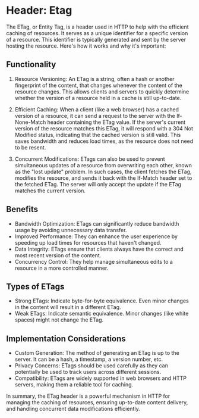 # Header: Etag

The ETag, or Entity Tag, is a header used in HTTP to help with the efficient caching of resources. It serves as a unique identifier for a specific version of a resource. This identifier is typically generated and sent by the server hosting the resource. Here's how it works and why it's important:

## Functionality

1. Resource Versioning: An ETag is a string, often a hash or another fingerprint of the content, that changes whenever the content of the resource changes. This allows clients and servers to quickly determine whether the version of a resource held in a cache is still up-to-date.

2. Efficient Caching: When a client (like a web browser) has a cached version of a resource, it can send a request to the server with the If-None-Match header containing the ETag value. If the server's current version of the resource matches this ETag, it will respond with a 304 Not Modified status, indicating that the cached version is still valid. This saves bandwidth and reduces load times, as the resource does not need to be resent.

3. Concurrent Modifications: ETags can also be used to prevent simultaneous updates of a resource from overwriting each other, known as the "lost update" problem. In such cases, the client fetches the ETag, modifies the resource, and sends it back with the If-Match header set to the fetched ETag. The server will only accept the update if the ETag matches the current version.

## Benefits

- Bandwidth Optimization: ETags can significantly reduce bandwidth usage by avoiding unnecessary data transfer.
- Improved Performance: They can enhance the user experience by speeding up load times for resources that haven't changed.
- Data Integrity: ETags ensure that clients always have the correct and most recent version of the content.
- Concurrency Control: They help manage simultaneous edits to a resource in a more controlled manner.

## Types of ETags

- Strong ETags: Indicate byte-for-byte equivalence. Even minor changes in the content will result in a different ETag.
- Weak ETags: Indicate semantic equivalence. Minor changes (like white spaces) might not change the ETag.

## Implementation Considerations

- Custom Generation: The method of generating an ETag is up to the server. It can be a hash, a timestamp, a version number, etc.
- Privacy Concerns: ETags should be used carefully as they can potentially be used to track users across different sessions.
- Compatibility: ETags are widely supported in web browsers and HTTP servers, making them a reliable tool for caching.

In summary, the ETag header is a powerful mechanism in HTTP for managing the caching of resources, ensuring up-to-date content delivery, and handling concurrent data modifications efficiently.